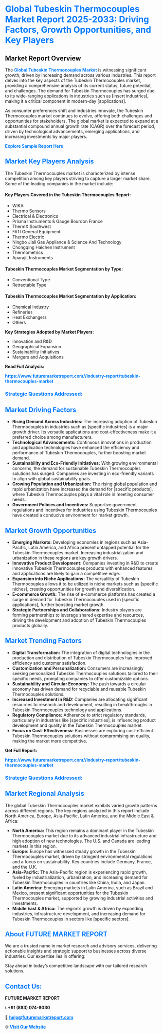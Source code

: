 <h1 style="color: #007BFF;">Global Tubeskin Thermocouples Market Report 2025-2033: Driving Factors, Growth Opportunities, and Key Players</h1>

<section id="overview">
<h2>Market Report Overview</h2>
<p>The <a href="https://www.futuremarketreport.com//industry-report/tubeskin-thermocouples-market" style="color: #007BFF; text-decoration: none;"><strong>Global Tubeskin Thermocouples Market</strong></a> is witnessing significant growth, driven by increasing demand across various industries. This report delves into the key aspects of the Tubeskin Thermocouples market, providing a comprehensive analysis of its current status, future potential, and challenges. The demand for Tubeskin Thermocouples has surged due to its wide-ranging applications in industries such as [insert industries], making it a critical component in modern-day [applications].</p>
<p>As consumer preferences shift and industries innovate, the Tubeskin Thermocouples market continues to evolve, offering both challenges and opportunities for stakeholders. The global market is expected to expand at a substantial compound annual growth rate (CAGR) over the forecast period, driven by technological advancements, emerging applications, and increasing investments by major players.</p>
</section>

<section id="overview">
<p><a href="https://www.futuremarketreport.com//request-sample/reportId=52313" style="color: #007BFF; text-decoration: none;"><strong>Explore Sample Report Here</strong></a></p>
</section>

<section id="key-players">
<h2 style="color: #007BFF;">Market Key Players Analysis</h2>
<p>The Tubeskin Thermocouples market is characterized by intense competition among key players striving to capture a larger market share. Some of the leading companies in the market include:</p>
<h4>Key Players Covered in the Tubeskin Thermocouples Report:</h4>
<ul><li>WIKA</li><li>Thermo Sensors</li><li>Electrical &amp; Electronics</li><li>Prisma Instruments &amp; Gauge Bourdon France</li><li>ThermX Southwest</li><li>FATI General Equipment</li><li>Thermo Electric</li><li>Ningbo Jiali Gas Appliance &amp; Science And Technology</li><li>Chongqing Haichen Instrument</li><li>Thermometrics</li><li>Aparajit Instruments</li></ul>
<h4>Tubeskin Thermocouples Market Segmentation by Type:</h4>
<ul><li>Conventional Type</li><li>Retractable Type</li></ul>

<h4>Tubeskin Thermocouples Market Segmentation by Application:</h4>
<ul><li>Chemical Industry</li><li>Refineries</li><li>Heat Exchangers</li><li>Others</li></ul>
<p><strong>Key Strategies Adopted by Market Players:</strong></p>
<ul>
<li>Innovation and R&D</li>
<li>Geographical Expansion</li>
<li>Sustainability Initiatives</li>
<li>Mergers and Acquisitions</li>
</ul>
</section>

<section>
<p><strong>Read Full Analysis: </strong></p><a href="https://www.futuremarketreport.com//industry-report/tubeskin-thermocouples-market" style="color: #007BFF; text-decoration: none;"><strong>https://www.futuremarketreport.com//industry-report/tubeskin-thermocouples-market</strong></a>
<h3 style="color: #007BFF;">Strategic Questions Addressed:</h3>
</section>

<section id="driving-factors">
<h2 style="color: #007BFF;">Market Driving Factors</h2>
<ul>
<li><strong>Rising Demand Across Industries:</strong> The increasing adoption of Tubeskin Thermocouples in industries such as [specific industries] is a major growth driver. Its versatile applications and cost-effectiveness make it a preferred choice among manufacturers.</li>
<li><strong>Technological Advancements:</strong> Continuous innovations in production and application technologies have enhanced the efficiency and performance of Tubeskin Thermocouples, further boosting market demand.</li>
<li><strong>Sustainability and Eco-Friendly Initiatives:</strong> With growing environmental concerns, the demand for sustainable Tubeskin Thermocouples solutions has surged. Companies are investing in eco-friendly variants to align with global sustainability goals.</li>
<li><strong>Growing Population and Urbanization:</strong> The rising global population and rapid urbanization have increased the demand for [specific products], where Tubeskin Thermocouples plays a vital role in meeting consumer needs.</li>
<li><strong>Government Policies and Incentives:</strong> Supportive government regulations and incentives for industries using Tubeskin Thermocouples have created a conducive environment for market growth.</li>
</ul>
</section>

<section id="growth-opportunities">
<h2 style="color: #007BFF;">Market Growth Opportunities</h2>
<ul>
<li><strong>Emerging Markets:</strong> Developing economies in regions such as Asia-Pacific, Latin America, and Africa present untapped potential for the Tubeskin Thermocouples market. Increasing industrialization and urbanization in these regions are key growth drivers.</li>
<li><strong>Innovative Product Development:</strong> Companies investing in R&D to create innovative Tubeskin Thermocouples products with enhanced features and applications are likely to gain a competitive edge.</li>
<li><strong>Expansion into Niche Applications:</strong> The versatility of Tubeskin Thermocouples allows it to be utilized in niche markets such as [specific niches], creating opportunities for growth and diversification.</li>
<li><strong>E-commerce Growth:</strong> The rise of e-commerce platforms has created a surge in demand for Tubeskin Thermocouples used in [specific applications], further boosting market growth.</li>
<li><strong>Strategic Partnerships and Collaborations:</strong> Industry players are forming partnerships to leverage shared expertise and resources, driving the development and adoption of Tubeskin Thermocouples products globally.</li>
</ul>
</section>

<section id="trending-factors">
<h2 style="color: #007BFF;">Market Trending Factors</h2>
<ul>
<li><strong>Digital Transformation:</strong> The integration of digital technologies in the production and distribution of Tubeskin Thermocouples has improved efficiency and customer satisfaction.</li>
<li><strong>Customization and Personalization:</strong> Consumers are increasingly seeking personalized Tubeskin Thermocouples solutions tailored to their specific needs, prompting companies to offer customizable options.</li>
<li><strong>Sustainability and Circular Economy:</strong> The push towards a circular economy has driven demand for recyclable and reusable Tubeskin Thermocouples solutions.</li>
<li><strong>Increased Investment in R&D:</strong> Companies are allocating significant resources to research and development, resulting in breakthroughs in Tubeskin Thermocouples technology and applications.</li>
<li><strong>Regulatory Compliance:</strong> Adherence to strict regulatory standards, particularly in industries like [specific industries], is influencing product development and quality in the Tubeskin Thermocouples market.</li>
<li><strong>Focus on Cost-Effectiveness:</strong> Businesses are exploring cost-efficient Tubeskin Thermocouples solutions without compromising on quality, making the market more competitive.</li>
</ul>
</section>

<section>
<p><strong>Get Full Report: </strong></p><a href="https://www.futuremarketreport.com//industry-report/tubeskin-thermocouples-market" style="color: #007BFF; text-decoration: none;"><strong>https://www.futuremarketreport.com//industry-report/tubeskin-thermocouples-market</strong></a>
<h3 style="color: #007BFF;">Strategic Questions Addressed:</h3>
</section>


<section id="regional-analysis">
<h2 style="color: #007BFF;">Market Regional Analysis</h2>
<p>The global Tubeskin Thermocouples market exhibits varied growth patterns across different regions. The key regions analyzed in this report include North America, Europe, Asia-Pacific, Latin America, and the Middle East & Africa:</p>
<ul>
<li><strong>North America:</strong> This region remains a dominant player in the Tubeskin Thermocouples market due to its advanced industrial infrastructure and high adoption of new technologies. The U.S. and Canada are leading markets in this region.</li>
<li><strong>Europe:</strong> Europe has witnessed steady growth in the Tubeskin Thermocouples market, driven by stringent environmental regulations and a focus on sustainability. Key countries include Germany, France, and the U.K.</li>
<li><strong>Asia-Pacific:</strong> The Asia-Pacific region is experiencing rapid growth, fueled by industrialization, urbanization, and increasing demand for Tubeskin Thermocouples in countries like China, India, and Japan.</li>
<li><strong>Latin America:</strong> Emerging markets in Latin America, such as Brazil and Mexico, present significant opportunities for the Tubeskin Thermocouples market, supported by growing industrial activities and investments.</li>
<li><strong>Middle East & Africa:</strong> The region’s growth is driven by expanding industries, infrastructure development, and increasing demand for Tubeskin Thermocouples in sectors like [specific sectors].</li>
</ul>
</section>

<footer>
<h2 style="color: #007BFF;">About FUTURE MARKET REPORT</h2>
<p>We are a trusted name in market research and advisory services, delivering actionable insights and strategic support to businesses across diverse industries. Our expertise lies in offering:</p>

<p>Stay ahead in today’s competitive landscape with our tailored research solutions.</p>

<h2 style="color: #007BFF;">Contact Us:</h2>
<p><strong>FUTURE MARKET REPORT</strong></p>
<p>📞 <strong>+91 (883) 074-8030</strong></p>
<p>📧 <strong><a href="mailto:help@futuremarketreport.com" style="color: #007BFF;">help@futuremarketreport.com</a></strong></p>
<p>🌐 <strong><a href="https://www.futuremarketreport.com/" style="color: #007BFF;">Visit Our Website</a></strong></p>
</footer>